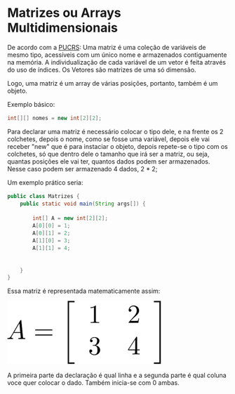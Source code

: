 <h1>Matrizes ou Arrays Multidimensionais</h1>
De acordo com a <a href="https://www.inf.pucrs.br/~pinho/LaproI/Vetores/Vetores.htm">PUCRS</a>: Uma matriz é uma coleção de variáveis de mesmo tipo, acessíveis com um único nome e armazenados contiguamente na memória. A individualização de cada variável de um vetor é feita através do uso de índices. Os Vetores são matrizes de uma só dimensão. 

Logo, uma matriz é um array de várias posições, portanto, também é um objeto.

Exemplo básico:
```java
int[][] nomes = new int[2][2];
```
Para declarar uma matriz é necessário colocar o tipo dele, e na frente os 2 colchetes, depois o nome, como se fosse uma variável, depois ele vai receber "new" que é para instaciar o objeto, depois repete-se o tipo com os colchetes, só que dentro dele o tamanho que irá ser a matriz, ou seja, quantas posições ele vai ter, quantos dados podem ser armazenados. Nesse caso podem ser armazenado 4 dados, 2 * 2;

Um exemplo prático seria:
```java
public class Matrizes {
    public static void main(String args[]) {

        int[] A = new int[2][2];
        A[0][0] = 1;
        A[0][1] = 2;
        A[1][0] = 3;
        A[1][1] = 4;
        
        
    }
}
```
Essa matriz é representada matematicamente assim:

<img src="../img/matrizes.png">

A primeira parte da declaração é qual linha e a segunda parte é qual coluna voce quer colocar o dado. Também inicia-se com 0 ambas.


